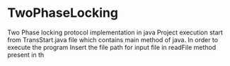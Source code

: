 # TwoPhaseLocking
Two Phase locking protocol implementation in java
Project execution start from TransStart.java file which contains main method of java. In order to execute the program
Insert the file path for input file in readFile method present in th
